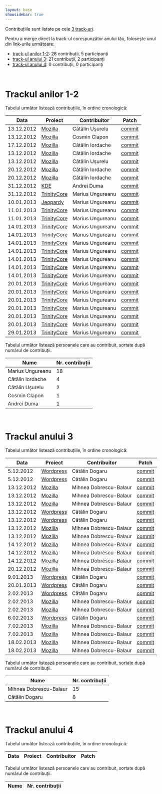 ```yaml
---
layout: base
showsidebar: true
---
```


Contribuțiile sunt listate pe cele [3 track-uri][reg].

Pentru a merge direct la track-ul corespunzător anului tău, folosește unul din
link-urile următoare:

* [track-ul anilor 1-2](#trackul_anilor_12): 26 contribuții, 5 participanți
* [track-ul anului 3](#trackul_anului_3): 21 contribuții, 2 participanți
* [track-ul anului 4](#trackul_anului_4): 0 contribuții, 0 participanți

<div id="end">&nbsp;</div>

# Trackul anilor 1-2

Tabelul următor listează contribuțiile, în ordine cronologică:

|Data |Proiect | Contribuitor | Patch |
|-----|--------|--------------|-------|
|13.12.2012|[Mozilla][mozilla]|Cătălin Ușurelu|[commit](https://bugzilla.mozilla.org/show_bug.cgi?id=820197)|
|13.12.2012|[Mozilla][mozilla]|Cosmin Clapon|[commit](https://bugzilla.mozilla.org/show_bug.cgi?id=764996)|
|17.12.2012|[Mozilla][mozilla]|Cătălin Iordache|[commit](https://bugzilla.mozilla.org/show_bug.cgi?id=821396)|
|13.12.2012|[Mozilla][mozilla]|Cătălin Iordache|[commit](https://bugzilla.mozilla.org/show_bug.cgi?id=821901)|
|13.12.2012|[Mozilla][mozilla]|Cătălin Ușurelu|[commit](https://bugzilla.mozilla.org/show_bug.cgi?id=817846)|
|20.12.2012|[Mozilla][mozilla]|Cătălin Iordache|[commit](https://bugzilla.mozilla.org/show_bug.cgi?id=813019)|
|20.12.2012|[Mozilla][mozilla]|Cătălin Iordache|[commit](https://bugzilla.mozilla.org/show_bug.cgi?id=821269)|
|31.12.2012|[KDE][KDE]|Andrei Duma|[commit](https://git.reviewboard.kde.org/r/107984/)|
|31.12.2012|[TrinityCore][trinitycore]|Marius Ungureanu|[commit](https://github.com/TrinityCore/TrinityCore/pull/8812)|
|10.01.2013|[Jeopardy][jeopy]|Marius Ungureanu|[commit](https://github.com/dfilimon/Jeopy/pull/26)|
|11.01.2013|[TrinityCore][trinitycore]|Marius Ungureanu|[commit](https://github.com/TrinityCore/WowPacketParser/pull/95)|
|11.01.2013|[TrinityCore][trinitycore]|Marius Ungureanu|[commit](https://github.com/TrinityCore/TrinityCore/pull/8901)|
|14.01.2013|[TrinityCore][trinitycore]|Marius Ungureanu|[commit](https://github.com/TrinityCore/TrinityCore/pull/8930)|
|14.01.2013|[TrinityCore][trinitycore]|Marius Ungureanu|[commit](https://github.com/TrinityCore/WowPacketParser/pull/97)|
|14.01.2013|[TrinityCore][trinitycore]|Marius Ungureanu|[commit](https://github.com/TrinityCore/WowPacketParser/pull/98)|
|14.01.2013|[TrinityCore][trinitycore]|Marius Ungureanu|[commit](https://github.com/TrinityCore/WowPacketParser/pull/96)|
|14.01.2013|[TrinityCore][trinitycore]|Marius Ungureanu|[commit](https://github.com/TrinityCore/TrinityCore/pull/8915)|
|14.01.2013|[TrinityCore][trinitycore]|Marius Ungureanu|[commit](https://github.com/TrinityCore/WowPacketParser/pull/99)|
|14.01.2013|[TrinityCore][trinitycore]|Marius Ungureanu|[commit](https://github.com/TrinityCore/WowPacketParser/pull/100)|
|20.01.2013|[TrinityCore][trinitycore]|Marius Ungureanu|[commit](https://github.com/TrinityCore/WowPacketParser/pull/101)|
|20.01.2013|[TrinityCore][trinitycore]|Marius Ungureanu|[commit](https://github.com/TrinityCore/WowPacketParser/pull/102)|
|20.01.2013|[TrinityCore][trinitycore]|Marius Ungureanu|[commit](https://github.com/TrinityCore/WowPacketParser/commit/8c3a333a76ebf4166de8fac35644378d3d11da8a)|
|20.01.2013|[TrinityCore][trinitycore]|Marius Ungureanu|[commit](https://github.com/TrinityCore/WowPacketParser/commit/e203c0f1b1d997d5485566c5dc4efab0b7f554e4)|
|20.01.2013|[TrinityCore][trinitycore]|Marius Ungureanu|[commit](https://github.com/TrinityCore/WowPacketParser/commit/626ff1edb156b8673800f0afe4c710536a1a6852)|
|20.01.2013|[TrinityCore][trinitycore]|Marius Ungureanu|[commit](https://github.com/TrinityCore/WowPacketParser/commit/462a3382285ac615cafed31db8ab8842722da61c)|
|29.01.2013|[TrinityCore][trinitycore]|Marius Ungureanu|[commit](https://github.com/TrinityCore/WowPacketParser/commit/b97f321c5104ca995b290bcb38502393d846333c)|

Tabelul următor listează persoanele care au contribuit, sortate după numărul
de contribuții.

|Nume | Nr. contribuții |
|-----|-----------------|
|Marius Ungureanu|18|
|Cătălin Iordache|4|
|Cătălin Ușurelu|2|
|Cosmin Clapon|1|
|Andrei Duma|1|

<div id="end">&nbsp;</div>

# Trackul anului 3

Tabelul următor listează contribuțiile, în ordine cronologică:

|Data |Proiect | Contribuitor | Patch |
|-----|--------|--------------|-------|
| 5.12.2012|[Wordpress][wordpress]|Cătălin Dogaru|[commit](http://core.trac.wordpress.org/ticket/22667)|
| 5.12.2012|[Wordpress][wordpress]|Cătălin Dogaru|[commit](http://core.trac.wordpress.org/ticket/22693)|
|13.12.2012|[Mozilla][mozilla]|Mihnea Dobrescu-Balaur|[commit](https://bugzilla.mozilla.org/show_bug.cgi?id=816035)|
|13.12.2012|[Mozilla][mozilla]|Mihnea Dobrescu-Balaur|[commit](https://bugzilla.mozilla.org/show_bug.cgi?id=816216)|
|13.12.2012|[Mozilla][mozilla]|Mihnea Dobrescu-Balaur|[commit](https://bugzilla.mozilla.org/show_bug.cgi?id=819482)|
|13.12.2012|[Wordpress][wordpress]|Cătălin Dogaru|[commit](http://core.trac.wordpress.org/ticket/19159)|
|13.12.2012|[Wordpress][wordpress]|Cătălin Dogaru|[commit](http://core.trac.wordpress.org/ticket/22839)|
|13.12.2012|[Mozilla][mozilla]|Mihnea Dobrescu-Balaur|[commit](https://bugzilla.mozilla.org/show_bug.cgi?id=821018)|
|13.12.2012|[Mozilla][mozilla]|Mihnea Dobrescu-Balaur|[commit](https://bugzilla.mozilla.org/show_bug.cgi?id=809109)|
|14.12.2012|[Mozilla][mozilla]|Mihnea Dobrescu-Balaur|[commit](https://bugzilla.mozilla.org/show_bug.cgi?id=742794)|
|14.12.2012|[Mozilla][mozilla]|Mihnea Dobrescu-Balaur|[commit](https://bugzilla.mozilla.org/show_bug.cgi?id=821863)|
|14.12.2012|[Mozilla][mozilla]|Mihnea Dobrescu-Balaur|[commit](https://bugzilla.mozilla.org/show_bug.cgi?id=802265)|
|20.12.2012|[Mozilla][mozilla]|Mihnea Dobrescu-Balaur|[commit](https://bugzilla.mozilla.org/show_bug.cgi?id=822739)|
| 9.01.2013|[Wordpress][wordpress]|Cătălin Dogaru|[commit](http://core.trac.wordpress.org/ticket/22975)|
|20.01.2013|[Wordpress][wordpress]|Cătălin Dogaru|[commit](http://core.trac.wordpress.org/ticket/23120)|
| 2.02.2013|[Wordpress][wordpress]|Cătălin Dogaru|[commit](https://github.com/cdog/avatar-manager)|
| 2.02.2013|[Mozilla][mozilla]|Mihnea Dobrescu-Balaur|[commit](https://bugzilla.mozilla.org/show_bug.cgi?id=759594)|
| 2.02.2013|[Mozilla][mozilla]|Mihnea Dobrescu-Balaur|[commit](https://bugzilla.mozilla.org/show_bug.cgi?id=785146)|
| 6.02.2013|[Wordpress][wordpress]|Cătălin Dogaru|[commit](http://core.trac.wordpress.org/ticket/14979)|
| 7.02.2013|[Mozilla][mozilla]|Mihnea Dobrescu-Balaur|[commit](https://bugzilla.mozilla.org/show_bug.cgi?id=819550)|
| 7.02.2013|[Mozilla][mozilla]|Mihnea Dobrescu-Balaur|[commit](https://bugzilla.mozilla.org/show_bug.cgi?id=642843)|
|18.02.2013|[Mozilla][mozilla]|Mihnea Dobrescu-Balaur|[commit](https://bugzilla.mozilla.org/show_bug.cgi?id=800082)|
|18.02.2013|[Mozilla][mozilla]|Mihnea Dobrescu-Balaur|[commit](https://bugzilla.mozilla.org/show_bug.cgi?id=805594)|

Tabelul următor listează persoanele care au contribuit, sortate după numărul
de contribuții.

|Nume | Nr. contribuții |
|-----|-----------------|
|Mihnea Dobrescu-Balaur|15|
|Cătălin Dogaru|8|

<div id="end">&nbsp;</div>

# Trackul anului 4

Tabelul următor listează contribuțiile, în ordine cronologică:

|Data |Proiect | Contribuitor | Patch |
|-----|--------|--------------|-------|

Tabelul următor listează persoanele care au contribuit, sortate după numărul
de contribuții.

|Nume | Nr. contribuții |
|-----|-----------------|

<div id="end">&nbsp;</div>

[reg]: /regulament#structura "Regulament"
[wordpress]: http://wordpress.org/ "Wordpress"
[mozilla]: https://wiki.mozilla.org/Main_Page "Mozilla Project"
[KDE]: http://www.kde.org/ "KDE"
[trinitycore]: http://www.trinitycore.org/ "TrinityCore"
[jeopy]: https://github.com/dfilimon/Jeopy "Jeopardy"
